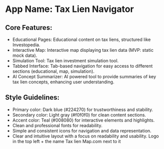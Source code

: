 # **App Name**: Tax Lien Navigator

## Core Features:

- Educational Pages: Educational content on tax liens, structured like Investopedia.
- Interactive Map: Interactive map displaying tax lien data (MVP: static mock data).
- Simulation Tool: Tax lien investment simulation tool.
- Tabbed Interface: Tab-based navigation for easy access to different sections (educational, map, simulation).
- AI Concept Summarizer: AI powered tool to provide summaries of key tax lien concepts, enhancing user understanding.

## Style Guidelines:

- Primary color: Dark blue (#224270) for trustworthiness and stability.
- Secondary color: Light gray (#f0f0f0) for clean content sections.
- Accent color: Teal (#008080) for interactive elements and highlights.
- Clean and professional fonts for readability.
- Simple and consistent icons for navigation and data representation.
- Clear and intuitive layout with a focus on readability and usability. Logo in the top left + the name Tax lien Map.com next to it